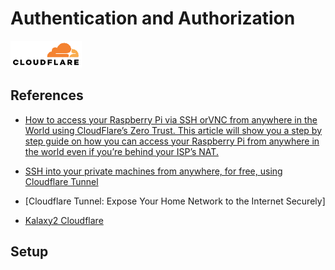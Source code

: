 # Authentication and Authorization

![alt text](image-1.png)

## References

- [How to access your Raspberry Pi via SSH orVNC from anywhere in the World using CloudFlare’s Zero Trust.
This article will show you a step by step guide on how you can access your Raspberry Pi from anywhere in the world even if you’re behind your ISP’s NAT.](https://medium.com/@mohsentaleb/how-to-access-your-raspberry-pi-via-ssh-orvnc-from-anywhere-in-the-world-using-cloudflares-zero-9dcd2e75a9d7)

- [SSH into your private machines from anywhere, for free, using Cloudflare Tunnel](https://theitbros.com/cloudflare-tunnel/)

- [Cloudflare Tunnel: Expose Your Home Network to the Internet Securely]

- [Kalaxy2 Cloudflare](../homelab/cloudflare.md)

## Setup
